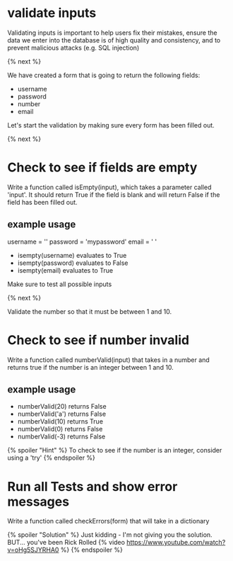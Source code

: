 # validate inputs
Validating inputs is important to help users fix their mistakes, ensure the data we enter into the database is of high quality and consistency, and to prevent malicious attacks (e.g. SQL injection)

{% next %}

We have created a form that is going to return the following fields:
- username
- password
- number
- email

Let's start the validation by making sure every form has been filled out. 

{% next %}

# Check to see if fields are empty
Write a function called isEmpty(input), which takes a parameter called 'input'.
It should return True if the field is blank and will return False if the field has been filled out. 

## example usage
username = ''
password = 'mypassword'
email = '     '

- isempty(username) evaluates to True
- isempty(password) evaluates to False
- isempty(email) evaluates to True

Make sure to test all possible inputs

{% next %}

Validate the number so that it must be between 1 and 10. 

# Check to see if number invalid
Write a function called numberValid(input) that takes in a number and returns true if the number is an integer between 1 and 10. 

## example usage
- numberValid(20) returns False
- numberValid('a') returns False
- numberValid(10) returns True
- numberValid(0) returns False
- numberValid(-3) returns False

{% spoiler "Hint" %} To check to see if the number is an integer, consider using a 'try' {% endspoiler %}
# Run all Tests and show error messages
Write a function called checkErrors(form) that will take in a dictionary  

{% spoiler "Solution" %} Just kidding - I'm not giving you the solution. BUT... you've been Rick Rolled
{% video https://www.youtube.com/watch?v=oHg5SJYRHA0 %}
{% endspoiler %}


